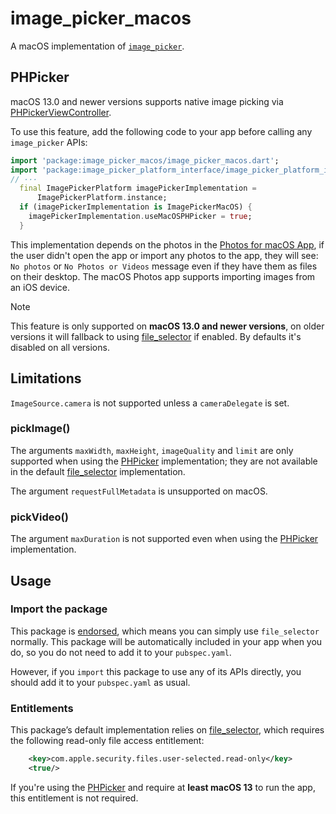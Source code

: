 # image\_picker\_macos

A macOS implementation of [`image_picker`][1].

## PHPicker

macOS 13.0 and newer versions supports native image picking via [PHPickerViewController][5].

To use this feature, add the following code to your app before calling any `image_picker` APIs:

<?code-excerpt "main.dart (phpicker-example)"?>
```dart
import 'package:image_picker_macos/image_picker_macos.dart';
import 'package:image_picker_platform_interface/image_picker_platform_interface.dart';
// ···
  final ImagePickerPlatform imagePickerImplementation =
      ImagePickerPlatform.instance;
  if (imagePickerImplementation is ImagePickerMacOS) {
    imagePickerImplementation.useMacOSPHPicker = true;
  }
```

This implementation depends on the photos in the [Photos for macOS App][6],
if the user didn't open the app or import any photos to the app,
they will see: `No photos` or `No Photos or Videos` message even if they
have them as files on their desktop. The macOS Photos app supports importing images from an iOS device.

> [!NOTE]
> This feature is only supported on **macOS 13.0 and newer versions**, on older versions it will fallback to using [file_selector][3] if enabled.
> By defaults it's disabled on all versions.

## Limitations

`ImageSource.camera` is not supported unless a `cameraDelegate` is set.

### pickImage()
<!-- TODO(EchoEllet): It's possible to support those on file_selector implementation using the same platform API, should we support resizing and compressing for file_selector implementation? Will return new temp file path. -->
The arguments `maxWidth`, `maxHeight`, `imageQuality` and `limit` are only supported when using the [PHPicker](#phpicker) implementation; they are not available in the default [file_selector][5] implementation.

The argument `requestFullMetadata` is unsupported on macOS.

### pickVideo()
The argument `maxDuration` is not supported even when using the [PHPicker](#phpicker) implementation.

## Usage

### Import the package

This package is [endorsed][2], which means you can simply use `file_selector`
normally. This package will be automatically included in your app when you do,
so you do not need to add it to your `pubspec.yaml`.

However, if you `import` this package to use any of its APIs directly, you
should add it to your `pubspec.yaml` as usual.

### Entitlements

This package’s default implementation relies on [file_selector][3],
which requires the following read-only file access entitlement:
```xml
    <key>com.apple.security.files.user-selected.read-only</key>
    <true/>
```

If you're using the [PHPicker](#phpicker) and require at **least macOS 13** to run the app, this entitlement is not required.

[1]: https://pub.dev/packages/image_picker
[2]: https://flutter.dev/to/endorsed-federated-plugin
[3]: https://pub.dev/packages/file_selector
[4]: https://flutter.dev/to/macos-entitlements
[5]: https://developer.apple.com/documentation/photokit/phpickerviewcontroller
[6]: https://www.apple.com/in/macos/photos/
